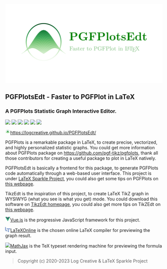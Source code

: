 ![](res/logo/banner.png)

## PGFPlotsEdt - Faster to PGFPlot in LaTeX
### A PGFPlots Statistic Graph Interactive Editor.

<a href="https://logcreative.github.io/PGFPlotsEdt/index.html?lang=en"><img src="https://img.shields.io/badge/lang-EN-9CF"></a>
<a href="https://logcreative.github.io/PGFPlotsEdt/index.html?lang=chs"><img src="https://img.shields.io/badge/语言-中文-9CF"></a>
<a href="https://github.com/LogCreative/PGFPlotsEdt/releases"><img src="https://img.shields.io/github/v/release/LogCreative/PGFPlotsEdt"></a>
<a href="https://github.com/LogCreative/PGFPlotsEdt/blob/master/LICENSE"><img src="https://img.shields.io/github/license/LogCreative/PGFPlotsEdt"></a>
<a href="https://github.com/LogCreative/PGFPlotsEdt/commits/master"><img src="https://img.shields.io/github/last-commit/LogCreative/PGFPlotsEdt"></a>
<a href="https://logcreative.github.io/LaTeXSparkle/"><img src="https://img.shields.io/badge/Under-LaTeX%20Sparkle%20Project-yellowgreen"></a>

<a href="https://logcreative.github.io/PGFPlotsEdt/"><img src="res/logo/logo.svg" width="16px">https://logcreative.github.io/PGFPlotsEdt/</a>

PGFPlots is a remarkable package in LaTeX, to create precise, vectorized, and highly personalized statistic graphs. You could get more information about PGFPlots package on https://github.com/pgf-tikz/pgfplots, thank all those contributors for creating a useful package to plot in LaTeX natively.

PGFPlotsEdt is basically a frontend for this package, to generate PGFPlots code automatically through a web-based user interface. This project is under [LaTeX Sparkle Project](https://logcreative.github.io/LaTeXSparkle/), you could also get some tips on PGFPlots on [this webpage](https://logcreative.github.io/LaTeXSparkle/src/art/chapter06.html).

TikzEdt is the inspiration of this project, to create LaTeX TikZ graph in WYSIWYG (what you see is what you get) mode. You could download this software on [TikzEdt homepage](http://www.tikzedt.org/), you could also get more tips on TikZEdt on [this webpage](https://logcreative.github.io/LaTeXSparkle/src/art/chapter04.html).

<a href="https://cn.vuejs.org/" target="_blank"><img class="icon" src="res/poweredby/vue.png" height="16px">Vue.js</a> is the progressive JavaScript framework for this project.

<a href="https://latexonline.cc/" target="_blank"><img class="icon" src="res/poweredby/latexonline.png" height="16px">LaTeXOnline</a> is the chosen online LaTeX compiler for previewing the graph result.

<a href="https://www.mathjax.org/" target="_blank"><img class="icon" src="res/poweredby/mathjax.ico" height="16px">MathJax</a> is the TeX typeset rendering machine for previewing the formula input.

>Copyright (c) 2020-2023 Log Creative & LaTeX Sparkle Project
